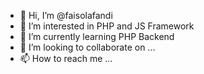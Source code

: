 - 👋 Hi, I’m @faisolafandi
- 👀 I’m interested in PHP and JS Framework 
- 🌱 I’m currently learning PHP Backend
- 💞️ I’m looking to collaborate on ...
- 📫 How to reach me ...

<!---
faisolafandi/faisolafandi is a ✨ special ✨ repository because its `README.md` (this file) appears on your GitHub profile.
You can click the Preview link to take a look at your changes.
--->

